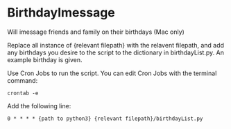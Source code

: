 # BirthdayImessage
Will imessage friends and family on their birthdays (Mac only)

Replace all instance of {relevant filepath} with the relavent filepath, and add any birthdays you desire to the script to the dictionary in birthdayList.py. An example birthday is given.

Use Cron Jobs to run the script. You can edit Cron Jobs with the terminal command:
```
crontab -e
```
Add the following line:
```
0 * * * * {path to python3} {relevant filepath}/birthdayList.py
```
